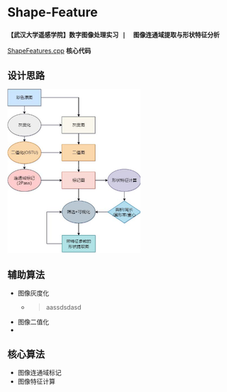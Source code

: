 # Shape-Feature
### `【武汉大学遥感学院】数字图像处理实习 |  图像连通域提取与形状特征分析`  
 [ShapeFeatures.cpp](./ShapeFeatures.cpp) **核心代码**

## 设计思路
<img src="./算法流程.jpg" width="300">  

## 辅助算法
- 图像灰度化   
    - > aassdsdasd
- 图像二值化  
- 
## 核心算法
- 图像连通域标记
- 图像特征计算
